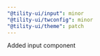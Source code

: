 ```yaml
---
"@tility-ui/input": minor
"@tility-ui/twconfig": minor
"@tility-ui/theme": patch
---
```


Added input component

